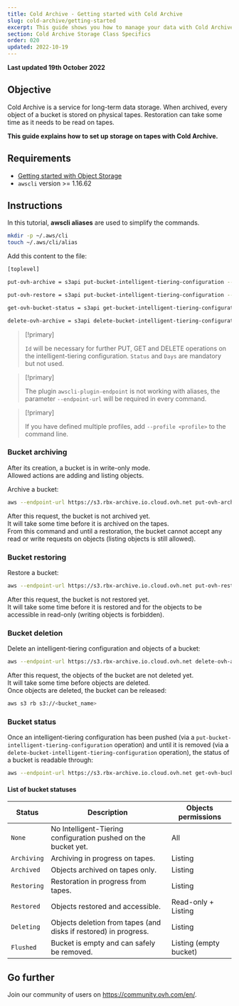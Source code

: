 ```yaml
---
title: Cold Archive - Getting started with Cold Archive
slug: cold-archive/getting-started
excerpt: This guide shows you how to manage your data with Cold Archive
section: Cold Archive Storage Class Specifics
order: 020
updated: 2022-10-19
---
```


**Last updated 19th October 2022**

## Objective

Cold Archive is a service for long-term data storage.
When archived, every object of a bucket is stored on physical tapes.
Restoration can take some time as it needs to be read on tapes.

**This guide explains how to set up storage on tapes with Cold Archive.**

## Requirements

- [Getting started with Object Storage](https://docs.ovh.com/ca/en/storage/object-storage/s3/getting-started-with-object-storage/#using-aws-cli)
- `awscli` version >= 1.16.62

## Instructions

In this tutorial, **awscli aliases** are used to simplify the commands.

```bash
mkdir -p ~/.aws/cli
touch ~/.aws/cli/alias
```

Add this content to the file:

```bash
[toplevel]

put-ovh-archive = s3api put-bucket-intelligent-tiering-configuration --id myid --intelligent-tiering-configuration '{"Id": "myid", "Status": "Enabled", "Tierings": [{"Days": 999,"AccessTier": "OVH_ARCHIVE"}]}' --bucket

put-ovh-restore = s3api put-bucket-intelligent-tiering-configuration --id myid --intelligent-tiering-configuration '{"Id": "myid", "Status": "Enabled", "Tierings": [{"Days": 999,"AccessTier": "OVH_RESTORE"}]}' --bucket

get-ovh-bucket-status = s3api get-bucket-intelligent-tiering-configuration --id myid --bucket

delete-ovh-archive = s3api delete-bucket-intelligent-tiering-configuration --id myid --bucket
```

> [!primary]
>
> `Id` will be necessary for further PUT, GET and DELETE operations on the intelligent-tiering configuration.
> `Status` and `Days` are mandatory but not used.
>

> [!primary]
>
> The plugin `awscli-plugin-endpoint` is not working with aliases, the parameter `--endpoint-url` will be required in every command.
>

> [!primary]
>
> If you have defined multiple profiles, add `--profile <profile>` to the command line.
>

### Bucket archiving

After its creation, a bucket is in write-only mode.<br>
Allowed actions are adding and listing objects.

Archive a bucket:

```bash
aws --endpoint-url https://s3.rbx-archive.io.cloud.ovh.net put-ovh-archive <bucket_name>
```

After this request, the bucket is not archived yet.<br>
It will take some time before it is archived on the tapes.<br>
From this command and until a restoration, the bucket cannot accept any read or write requests on objects (listing objects is still allowed).

### Bucket restoring

Restore a bucket:

```bash
aws --endpoint-url https://s3.rbx-archive.io.cloud.ovh.net put-ovh-restore <bucket_name>
```

After this request, the bucket is not restored yet.<br>
It will take some time before it is restored and for the objects to be accessible in read-only (writing objects is forbidden).

### Bucket deletion

Delete an intelligent-tiering configuration and objects of a bucket:

```bash
aws --endpoint-url https://s3.rbx-archive.io.cloud.ovh.net delete-ovh-archive <bucket_name>
```

After this request, the objects of the bucket are not deleted yet.<br>
It will take some time before objects are deleted.<br>
Once objects are deleted, the bucket can be released:

```bash
aws s3 rb s3://<bucket_name>
```

### Bucket status

Once an intelligent-tiering configuration has been pushed (via a `put-bucket-intelligent-tiering-configuration` operation) and until it is removed (via a `delete-bucket-intelligent-tiering-configuration` operation), the status of a bucket is readable through:

```bash
aws --endpoint-url https://s3.rbx-archive.io.cloud.ovh.net get-ovh-bucket-status <bucket_name> | jq '.IntelligentTieringConfiguration.Status'
```

#### List of bucket statuses

| Status      | Description                                                                      | Objects permissions    |
|-------------|----------------------------------------------------------------------------------|------------------------|
| `None`      | No Intelligent-Tiering configuration pushed on the bucket yet.                   | All                    |
| `Archiving` | Archiving in progress on tapes.                                                  | Listing                |
| `Archived`  | Objects archived on tapes only.                                                  | Listing                |
| `Restoring` | Restoration in progress from tapes.                                              | Listing                |
| `Restored`  | Objects restored and accessible.                                                 | Read-only + Listing    |
| `Deleting`  | Objects deletion from tapes (and disks if restored) in progress.                 | Listing                |
| `Flushed`   | Bucket is empty and can safely be removed.                                       | Listing (empty bucket) |

## Go further

Join our community of users on <https://community.ovh.com/en/>.
